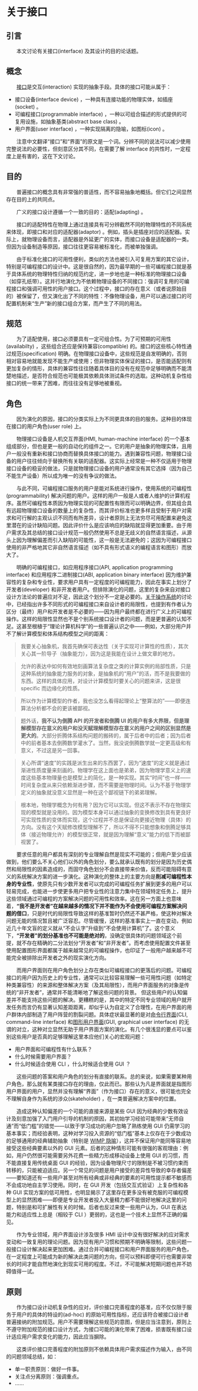 ﻿# 关于接口

## 引言

　　本文讨论有关接口(interface) 及其设计的目的论话题。

## 概念

　　[接口](https://zh.wikipedia.org/zh-cn/接口)是交互(interaction) 实现的抽象手段。具体的接口可能从属于：

* 接口设备(interface device) ，一种具有连接功能的物理实体，如插座(socket) 。
* 可编程接口(programmable interface) ，一种以可组合描述的形式提供的可复用设施，如抽象基类(abstract base class) 。
* 用户界面(user interface) ，一种实现隔离的隐喻，如图标(icon) 。

　　注意中文翻译“接口”和“界面”的原文是一个词。分辨不同的说法可以减少使用完整说法的必要性，但刻意区分其不同，在需要了解 interface 的共性时，一定程度上是有害的，这在下文讨论。

## 目的

　　普遍接口的概念具有非常强的普适性，而不容易抽象地概括。但它们之间显然存在目的上的共同点。

　　广义的接口设计遵循一个一致的目的：适配(adapting) 。

　　接口的适配特性在物理上通过连接具有可分辨截然不同的物理特性的不同系统来体现，即接口和对应的适配器(adaptor) 。例如，插头是插座对应的适配器。实际上，就物理设备而言，适配器是外延更广的实体，而接口设备是适配器的一类。但因为设备制造等原因，接口往往更容易被标准化，而被单独强调。

　　由于标准化接口的可用性便利，类似的方法也被引入可复用方案的其它设计，特别是可编程接口的设计中。这是很自然的，因为最早期的一些可编程接口就是基于具体系统的物理特性归纳的规范约定，进一步地也是一种标准的物理接口设备（如穿孔纸带）。这并行地演化为不依赖物理设备的不同接口：强调可复用的可编程接口和强调可用性的用户接口。这个过程中，接口的存在意义（或者说原始目的）被保留了，但又演化出了不同的特性：不像物理设备，用户可以通过接口的可配置机制来“生产”新的接口组合方案，而产生了不同的用法。

## 规范

　　为了适配使用，接口必须要具有一定可组合性。为了可预期的可用性(availabilty) ，这些组合还应是保持兼容(compatible) 的。接口的这些核心特性通过规范(specification) 明确。在物理接口设备中，这些规范是自发明确的，否则相对容易地就能发现不能生产或使用；但非物理实体保证的接口，是否能适配则有更加复杂的情形，具体的兼容性往往随着具体目的没有在规范中足够明确而不能清楚地描述，是否符合规范也可能极其依赖具体测试条件的选取。这种动机复杂性给接口的统一带来了困难，而往往没有足够地被重视。

## 角色

　　因为演化的原因，接口的分类实际上为不同更具体的目的服务。这种目的体现在接口的用户角色(user role) 上。

　　物理接口设备是人机交互界面(HMI, human-machine interface) 的一个基本组成部分，但也是更一般的自动化的组件之一。它的用户是抽象的物理实体，且用户一般没有重新和接口协商而替换具体接口的能力。遇到兼容性问题，物理接口设备的用户往往倾向于替换所有关联的适配器。这实际上经常是一种不仅适用于物理接口设备的稳妥的做法，只是就物理接口设备的用户通常没有其它选择（因为自己不能生产设备）所以成为唯一的没有争议的做法。

　　与此不同，可编程接口服务的用户是能对系统进行操作，使用系统的可编程性(programmability) 解决问题的用户。这样的用户一般是人或者人维护的计算机程序。虽然可编程性本质因为物理实现的可配置性有限而可以明确边界，但其组合具有远超物理接口设备的数量上的复杂性，而其评价标准也更多样且受制于用户对需求和可行解的主观认识不同而有所差异，设计者原则上无法穷尽可用配置来避免这里潜在的设计缺陷问题。因此评价什么是应该响应的缺陷就显得更加重要。由于用户需求及其总结的接口设计规范一般仍然使用不总是无歧义的自然语言描述，从源头上因为理解偏差而引入缺陷的可能性，这一般是无法避免的；这因为可编程接口使用的非严格地其它非自然语言描述（如不具有形式语义的编程语言和图形）而放大了。

　　明确的可编程接口，如应用程序接口(API, application programming interface) 和应用程序二进制接口(ABI, application binary interface) 因为维护兼容性的复杂和专业性，要求用户具有一定程度的可编程能力，因此在事实上划分了开发者(developer) 和非开发者用户。但排除演化的问题，这里的复杂来自对接口设计方法论的普遍应对不足，因此这个划分不一定是必要的。[关于操作系统](about-operating-systems.md)的讨论中，已经指出许多不同形式的可编程接口来自设计者的局限性，也提到有作者认为区分（最终）用户和开发者是不必要的——因为用户最终都在进行广义上的可编程操作。这样的局限性显然也不是个别系统接口设计者的问题，而是更普遍的认知不足。这甚至根植于“理论计算机科学”的一些普遍认识之中——例如，大部分用户并不了解计算模型和体系结构模型之间的距离：

> 我要关心抽象机，我首先确保可表达性（关于实现可计算性的性质），其次关心其一阶导子（抽象能力），因为这是我能在设计上做文章的地方。

> 允许的表达中如何有效地刻画算法复杂度之类的计算实例的局部性质，只是这种系统的抽象能力服务的对象，是抽象机的“用户”的活，而不是我要做的东西。这样的具体应用，对设计计算模型时要关心的问题来讲，这是很 specific 而边缘化的性质。

> 所以作为计算模型的作者，我也没怎么看得起理论上“整算法的”——即便连算法分析都不会的更该被鄙视。

> 题外话，**我不认为倒腾 API 的开发者和倒腾 UI 的用户有多大界限，但是理解模型存在意义的用户和没天赋理解模型存在意义的用户之间的区别显然是更大的**。大部分折腾体系结构问题的搬砖的，属于后者中的后者；因为后者中的前者基本去倒腾数学灌水了。当然，我没说倒腾数学就一定更高级和有意义，不过这是另一回事。

> 关心所谓“速度”的实践是派生出来的东西罢了，因为“速度”的定义就是通过渐进性质度量来刻画的。物理学在这上面也是弟弟，因为物理学意义上的速度这些基本物理量也是模型上的简化，是一种实现。其实“时间”也一样——时间复杂度从来只依赖渐进步骤，而不需要是物理时间。认为不基于物理学定义的抽象就没意义显然是一种在这个鄙视链下的弟弟理解。

> 根本地，物理学概念为何有用？因为它可以实现。但这不表示不存在物理实现的模型就是没用的。因为模型本身可以通过抽象的变换修改到具有更良好可实现性质的变体而实现，这个过程并不总是保证向更接近物理（具体）的方向。没有这个天赋修改模型理解不了，所以不得不只能想象和倒腾足够具体（接近物理允许）的模型很正常，就是因为理解“意义”能力的低下而被鄙视罢了。

　　要求任意的用户都具有深刻的专业理解自然是现实不可能的；但用户至少应该做到，他们要么不关心他们以外的角色划分，要么就承认既有的划分是因为历史偶然和局限性的因素造成的，而固守角色划分不会直接带来价值，反而可能阻碍有意义的系统解决方案的进一步演化。这种演化的整体上的主要方向是**削减可编程性本身的专业性**，使原先只有少数开发者可以完成的可编程任务扩展到更多的用户可以轻易完成，也能进一步使更多用户把专业性的注意力集中在领域特定任务上，提升这些领域通过可编程的方案解决问题的可用性和效率。这在另一方面上也意味着，**“我不是开发者”在越来越多的情况下并不能作为不会使用可编程方案解决问题的借口**，只是时代的局限性导致这样的基准暂时仍然还不甚严格，使这种对解决问题无能的情况暂且被广泛容忍。尽管缓慢，这样的基准事实上一直在变动，例如近几十年文盲的定义就从“不会认字”升级到“不会使用计算机”了。这个意义下，**“开发者”的划分基准也不可能是绝对的**，没确定很具体的问题领域这个前提，就不存在精确的二分法划分“开发者”和“非开发者”。而考虑使用配置文件甚至使用配置图形界面都属于越来越常见的可编程操作，也印证了一般用户越来越不可能完全被排除出开发者之外的现实演化方向。

　　而用户界面则在用户角色划分上存在类似可编程接口的更落后的问题。可编程接口的用户因为历史上的专业性，通常可以比较容易理解一些可用性问题（如特定种类兼容性）的来源和整体解决方案（及其局限性），而用户界面服务的对象是传统的“非开发者”，通常并不能清晰地了解这些问题的背景。
但这些用户的认知偏差并不能支持这些问题的解决。更糟糕的是，其中的特定不同专业领域的用户就开发任务而言仍有显著认知差距距离，却似乎认为自定义了合理性，在用户界面的用户群体内部制造了用户阵营的割裂问题。具体症状最显著的是对[命令行界面](https://zh.wikipedia.org/zh-cn/%E5%91%BD%E4%BB%A4%E8%A1%8C%E7%95%8C%E9%9D%A2)(CLI, command-line interface) 和[图形用户界面](https://zh.wikipedia.org/zh-cn/%E5%9B%BE%E5%BD%A2%E7%94%A8%E6%88%B7%E7%95%8C%E9%9D%A2)(GUI, graphical user interface) 的无谓的对立，这种对立显然无助于用户界面方案的演化。有几个很浅显的要点可以鉴别这些用户是否真的足够理解这里本应他们关心的宏观问题：

* 用户界面和可编程性有什么联系？
* 什么时候需要用户界面？
* 什么时候适合使用 CLI ，什么时候适合使用 GUI ？

　　这些问题的答案和用户角色的划分有直接的联系。总的来说，如果需要某种用户角色，那么就有某类接口存在的理由，仅此而已。那些认为凡是界面就是指图形用户界面的用户，显然并没有理解“界面”（作为接口）存在的意义，很可能也完全不理解自身作为系统的涉众(skateholder) ，在一类普遍解决方案中的位置。

　　造成这种认知偏差的一个可能的直接来源是某些 GUI 因为经典的少数有效设计及刻意加强了入门用户引导的机制的原因，其初始学习经验可能带来“无师自通”而“低门槛”的错觉——以致于学习成功的用户忽略了熟练使用 GUI 仍需学习的基本事实；而经验表明，这种对学习投入资源的“低门槛”基本上仅存在于少数成功的足够通用的经典辅助抽象（特别是 [WIMP 隐喻](https://zh.wikipedia.org/zh-cn/WIMP_%28%E9%9B%BB%E8%85%A6%29)），这并不保证用户能同等容易地接受这些经典要素以外的 GUI 元素。后者的这种情形可能有很强的客观理由：例如，用户仍然很可能需要另外花费一些精力形成移动设备上使用 GUI 的习惯，而不能直接复用传统桌面 GUI 的经验，因为设备物理尺寸的限制是不被习惯约束而转移的，只能被迫适应。另一个常见的问题是用户接受的差异性导致的幸存者偏差——要知道还有一些用户甚至对所有经典或非经典的要素的可用性提示都不敏感而不会成功地自主学习使用。同时，在 GUI 开发（包括交互式验证）上复杂性和各种 GUI 实现方案的低可用性，也明显揭示了这里存在更多没有被克服的可编程模型上的显然困难——即便是专业开发者投入大量精力都不能很好地解决这里的问题，特别是和可扩展性有关的时候。后者也反过来使一些用户认为，GUI 在表达能力和适应性上总是（相较于 CLI ）更弱的，这也是一个技术上显然不正确的偏见。

　　作为专业领域，用户界面设计涉及很多 HMI 设计中没有很好解决的应对需求变动和一致复用的理论问题。因为现有用户习惯和预期不明确等限制，这些问题一般接口设计解决起来更加困难。通过合并可编程接口和用户界面服务的用户角色，在一定程度上可能成为新的解决此类问题的方向，但可以预料即便可行也需要非常长的时间才能自然地演化到现实可用的程度。不过，不可能解决短期问题也并不妨碍值得一试。

## 原则

　　作为接口设计动机复杂性的应对，评价接口完善程度的基准，应不仅仅限于服务于用户的具体的特设的(ad-hoc) 的原始可用性指标，还应该符合被接口设计者普遍接纳的附加规范。用户不需要理解这些规范的意图，但是应当注意到，原则上不遵守附加规范的接口设计方式，为接口可能的演化带来了困难，损害既有接口设计适应用户需求变化的能力，因此应当摒除。

　　这类评价接口完善程度的附加原则不依赖具体用户需求描述作为输入，由不同的问题领域总结，如：

* 单一职责原则：做好一件事。
* 关注点分离原则：强调重点。
* ……

